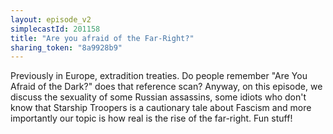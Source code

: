 ```yaml
---
layout: episode_v2
simplecastId: 201158
title: "Are you afraid of the Far-Right?"
sharing_token: "8a9928b9"
---
```


Previously in Europe, extradition treaties. Do people remember "Are You Afraid of the Dark?" does that reference scan? Anyway, on this episode, we discuss the sexuality of some Russian assassins, some idiots who don't know that Starship Troopers is a cautionary tale about Fascism and more importantly our topic is how real is the rise of the far-right. Fun stuff!
